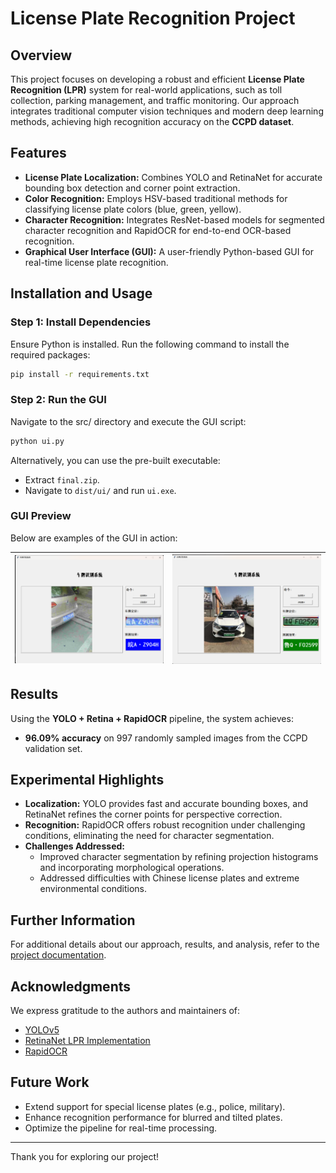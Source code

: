 # License Plate Recognition Project

## Overview

This project focuses on developing a robust and efficient **License Plate Recognition (LPR)** system for real-world applications, such as toll collection, parking management, and traffic monitoring. Our approach integrates traditional computer vision techniques and modern deep learning methods, achieving high recognition accuracy on the **CCPD dataset**.

## Features

- **License Plate Localization:** Combines YOLO and RetinaNet for accurate bounding box detection and corner point extraction.
- **Color Recognition:** Employs HSV-based traditional methods for classifying license plate colors (blue, green, yellow).
- **Character Recognition:** Integrates ResNet-based models for segmented character recognition and RapidOCR for end-to-end OCR-based recognition.
- **Graphical User Interface (GUI):** A user-friendly Python-based GUI for real-time license plate recognition.

## Installation and Usage

### Step 1: Install Dependencies
Ensure Python is installed. Run the following command to install the required packages:
```bash
pip install -r requirements.txt
```

### Step 2: Run the GUI
Navigate to the src/ directory and execute the GUI script:
```bash
python ui.py
```

Alternatively, you can use the pre-built executable:
- Extract `final.zip`.
- Navigate to `dist/ui/` and run `ui.exe`.

### GUI Preview
Below are examples of the GUI in action:

| ![GUI Example 1](figures/ui1.jpg) | ![GUI Example 2](figures/ui2.jpg) |
|-----------------------------------|-----------------------------------|

## Results

Using the **YOLO + Retina + RapidOCR** pipeline, the system achieves:
- **96.09% accuracy** on 997 randomly sampled images from the CCPD validation set.

## Experimental Highlights

- **Localization:** YOLO provides fast and accurate bounding boxes, and RetinaNet refines the corner points for perspective correction.
- **Recognition:** RapidOCR offers robust recognition under challenging conditions, eliminating the need for character segmentation.
- **Challenges Addressed:**
  - Improved character segmentation by refining projection histograms and incorporating morphological operations.
  - Addressed difficulties with Chinese license plates and extreme environmental conditions.

## Further Information

For additional details about our approach, results, and analysis, refer to the [project documentation](License_Plate_Recognition_Project.pdf).

## Acknowledgments

We express gratitude to the authors and maintainers of:
- [YOLOv5](https://huggingface.co/keremberke/yolov5n-license-plate)
- [RetinaNet LPR Implementation](https://github.com/zxm97/RetinaFace_LPRNet_TensorRT)
- [RapidOCR](https://rapidai.github.io/RapidOCRDocs/)

## Future Work

- Extend support for special license plates (e.g., police, military).
- Enhance recognition performance for blurred and tilted plates.
- Optimize the pipeline for real-time processing.

---
Thank you for exploring our project!